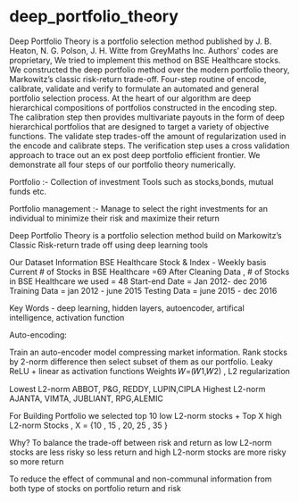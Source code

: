 # deep_portfolio_theory
Deep Portfolio Theory is a portfolio selection method published by J. B. Heaton, N. G. Polson, J. H. Witte from GreyMaths Inc.  Authors' codes are proprietary, We tried to implement this method on BSE Healthcare stocks. We constructed the deep portfolio method over the modern portfolio theory, Markowitz’s classic risk-return trade-off. Four-step routine of encode, calibrate, validate and verify to formulate an automated and general portfolio selection process. At the heart of our algorithm are deep hierarchical compositions of portfolios constructed in the encoding step. The calibration step then provides multivariate payouts in the form of deep hierarchical portfolios that are designed to target a variety of objective functions. The validate step trades-off the amount of regularization used in the encode and calibrate steps. The verification step uses a cross validation approach to trace out an ex post deep portfolio efficient frontier. We demonstrate all four steps of our portfolio theory numerically. 

Portfolio :- Collection of investment Tools such as stocks,bonds, mutual funds etc.

Portfolio management :- Manage to select the right investments for an individual to minimize their risk and maximize their return

Deep Portfolio Theory is a portfolio selection method build on Markowitz’s Classic Risk-return trade off using deep learning tools

Our Dataset Information
BSE Healthcare Stock & Index - Weekly basis
Current # of Stocks in BSE Healthcare =69
After Cleaning Data , # of Stocks in                                                                         BSE Healthcare we used = 48
Start-end Date = Jan 2012- dec 2016 
Training Data = jan 2012 - june 2015
Testing Data = june 2015 - dec 2016

Key Words - deep learning, hidden layers, autoencoder, artifical intelligence, activation function

Auto-encoding:

Train an auto-encoder model compressing market information.
Rank stocks by 2-norm difference then select subset of them as our portfolio. 
Leaky ReLU + linear as activation functions 
Weights 𝑊=(𝑊1,𝑊2) , L2 regularization

Lowest L2-norm ABBOT, P&G, REDDY, LUPIN,CIPLA
Highest L2-norm AJANTA, VIMTA, JUBLIANT, RPG,ALEMIC

For Building Portfolio we selected top 10  low L2-norm stocks +  Top X high L2-norm Stocks ,   X = {10 , 15 , 20, 25 , 35 }
 
Why? To balance the trade-off between risk and return as low L2-norm stocks are less risky so less return and high L2-norm stocks are more risky so more return

To reduce the effect of communal and non-communal information from both type of stocks on portfolio return and risk 
 
 



